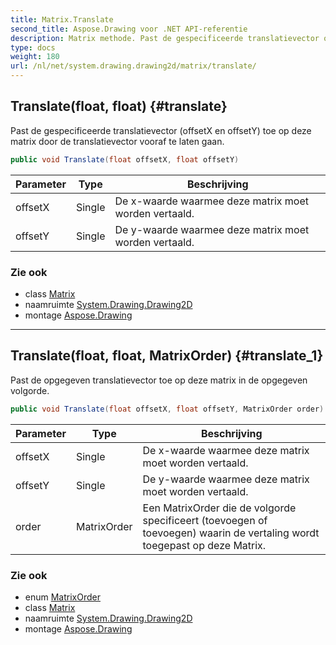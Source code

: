 ```yaml
---
title: Matrix.Translate
second_title: Aspose.Drawing voor .NET API-referentie
description: Matrix methode. Past de gespecificeerde translatievector offsetX en offsetY toe op deze matrix door de translatievector vooraf te laten gaan.
type: docs
weight: 180
url: /nl/net/system.drawing.drawing2d/matrix/translate/
---
```

## Translate(float, float) {#translate}

Past de gespecificeerde translatievector (offsetX en offsetY) toe op deze matrix door de translatievector vooraf te laten gaan.

```csharp
public void Translate(float offsetX, float offsetY)
```

| Parameter | Type | Beschrijving |
| --- | --- | --- |
| offsetX | Single | De x-waarde waarmee deze matrix moet worden vertaald. |
| offsetY | Single | De y-waarde waarmee deze matrix moet worden vertaald. |

### Zie ook

* class [Matrix](../)
* naamruimte [System.Drawing.Drawing2D](../../matrix/)
* montage [Aspose.Drawing](../../../)

---

## Translate(float, float, MatrixOrder) {#translate_1}

Past de opgegeven translatievector toe op deze matrix in de opgegeven volgorde.

```csharp
public void Translate(float offsetX, float offsetY, MatrixOrder order)
```

| Parameter | Type | Beschrijving |
| --- | --- | --- |
| offsetX | Single | De x-waarde waarmee deze matrix moet worden vertaald. |
| offsetY | Single | De y-waarde waarmee deze matrix moet worden vertaald. |
| order | MatrixOrder | Een MatrixOrder die de volgorde specificeert (toevoegen of toevoegen) waarin de vertaling wordt toegepast op deze Matrix. |

### Zie ook

* enum [MatrixOrder](../../matrixorder/)
* class [Matrix](../)
* naamruimte [System.Drawing.Drawing2D](../../matrix/)
* montage [Aspose.Drawing](../../../)


